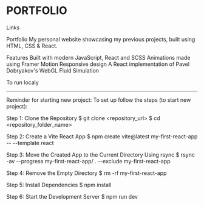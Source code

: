 # PORTFOLIO

Links

Portfolio
My personal website showcasing my previous projects, built using HTML, CSS & React.

Features
    Built with modern JavaScript, React and SCSS
    Animations made using Framer Motion
    Responsive design
    A React implementation of Pavel Dobryakov's WebGL Fluid Simulation

To run localy


-  -  -  -  -  -  -  -  -  -  -  -  -  -  -  -  -  

Reminder for starting new project:
To set up follow the steps (to start new project):

Step 1: Clone the Repository $ git clone <repository_url> $ cd <repository_folder_name>

Step 2: Create a Vite React App $ npm create vite@latest my-first-react-app -- --template react

Step 3: Move the Created App to the Current Directory Using rsync $ rsync -av --progress my-first-react-app/ . --exclude my-first-react-app

Step 4: Remove the Empty Directory $ rm -rf my-first-react-app

Step 5: Install Dependencies $ npm install

Step 6: Start the Development Server $ npm run dev